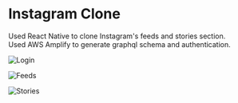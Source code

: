# Instagram Clone

Used React Native to clone Instagram's feeds and stories section. \
Used AWS Amplify to generate graphql schema and authentication.


![Login](https://user-images.githubusercontent.com/17081705/125193144-989f8780-e268-11eb-968d-b4b6470bdd2c.png)

![Feeds](https://user-images.githubusercontent.com/17081705/125193129-89b8d500-e268-11eb-80cf-d626680e301b.png)

![Stories](https://user-images.githubusercontent.com/17081705/125193153-a1905900-e268-11eb-9e1d-b941e06774dd.png)
